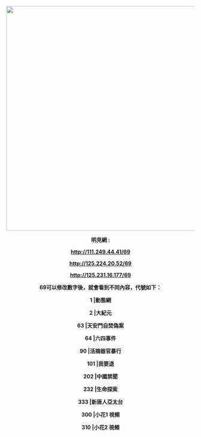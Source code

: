 <div align="center"><img src="/img-2/swspip.jpg" width=600></div><p>

<div align="center"><b>明見網 :<b><P><P>

http://111.249.44.41/69<p>
http://125.224.20.52/69<p>
http://125.231.16.177/69<p>


69可以修改數字後，就會看到不同內容，代號如下：<p><p>

1      |動態網<p>
2      |大紀元<p>
63    |天安門自焚偽案<p>
64    |六四事件<p>
90    |活摘器官暴行<p>
101  |我要退<p>
202  |中國禁聞<p>
232  |生命探索<p>
333  |新唐人亞太台<p>
300  |小花1 視頻<p>
310  |小花2 視頻<p>
</div>




  
